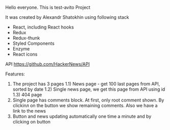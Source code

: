 Hello everyone.
This is test-avito Project

It was created by Alexandr Shatokhin using following stack
- React, including React hooks
- Redux
- Redux-thunk
- Styled Components
- Enzyme
- React icons

API https://github.com/HackerNews/API

Features:
1) The project has 3 pages
   1.1) News page - get 100 last pages from API, sorted by date
   1.2) Single news page, we get this page from API using id
   1.3) 404 page
2) Single page has comments block. At first, only root comment shown. By clickinл on the button we show remaining comments. Also we have a link to the news
3) Button and news updating automatically one time a minute and by clicking on button
